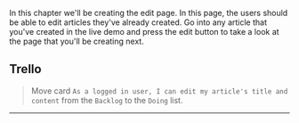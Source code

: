 In this chapter we'll be creating the edit page. In this page, the users should be able to edit articles they've already created. Go into any article that you've created in the live demo and press the edit button to take a look at the page that you'll be creating next.


## Trello
> Move card `As a logged in user, I can edit my article's title and content` from the `Backlog` to the `Doing` list.
___

